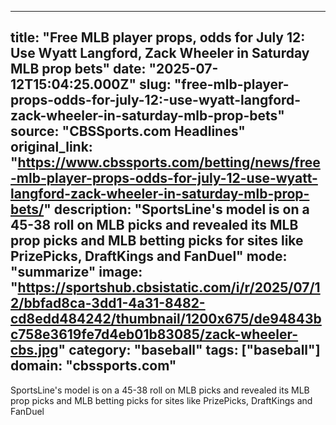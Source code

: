 ---
   title: "Free MLB player props, odds for July 12: Use Wyatt Langford, Zack Wheeler in Saturday MLB prop bets"
   date: "2025-07-12T15:04:25.000Z"
   slug: "free-mlb-player-props-odds-for-july-12:-use-wyatt-langford-zack-wheeler-in-saturday-mlb-prop-bets"
   source: "CBSSports.com Headlines"
   original_link: "https://www.cbssports.com/betting/news/free-mlb-player-props-odds-for-july-12-use-wyatt-langford-zack-wheeler-in-saturday-mlb-prop-bets/"
   description: "SportsLine's model is on a 45-38 roll on MLB picks and revealed its MLB prop picks and MLB betting picks for sites like PrizePicks, DraftKings and FanDuel"
   mode: "summarize"
   image: "https://sportshub.cbsistatic.com/i/r/2025/07/12/bbfad8ca-3dd1-4a31-8482-cd8edd484242/thumbnail/1200x675/de94843bc758e3619fe7d4eb01b83085/zack-wheeler-cbs.jpg"
   category: "baseball"
   tags: ["baseball"]
   domain: "cbssports.com"
  ---
  SportsLine's model is on a 45-38 roll on MLB picks and revealed its MLB prop picks and MLB betting picks for sites like PrizePicks, DraftKings and FanDuel